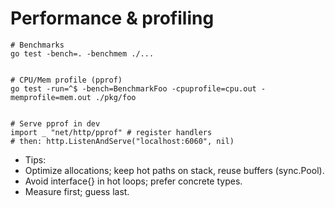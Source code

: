 # Performance & profiling

```
# Benchmarks
go test -bench=. -benchmem ./...


# CPU/Mem profile (pprof)
go test -run=^$ -bench=BenchmarkFoo -cpuprofile=cpu.out -memprofile=mem.out ./pkg/foo


# Serve pprof in dev
import _ "net/http/pprof" # register handlers
# then: http.ListenAndServe("localhost:6060", nil)
```
- Tips:
- Optimize allocations; keep hot paths on stack, reuse buffers (sync.Pool).
- Avoid interface{} in hot loops; prefer concrete types.
- Measure first; guess last.
